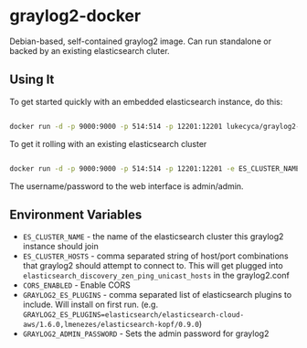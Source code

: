 graylog2-docker
===============

Debian-based, self-contained graylog2 image. Can run standalone or backed by an existing elasticsearch cluter. 



## Using It

To get started quickly with an embedded elasticsearch instance, do this:

```bash

docker run -d -p 9000:9000 -p 514:514 -p 12201:12201 lukecyca/graylog2-docker
```

To get it rolling with an existing elasticsearch cluster

```bash

docker run -d -p 9000:9000 -p 514:514 -p 12201:12201 -e ES_CLUSTER_NAME=<cluster_name> -e ES_CLUSTER_HOSTS=cluster01:9300,cluster02:9300 lukecyca/graylog2-docker

```

The username/password to the web interface is admin/admin.


## Environment Variables

* ``ES_CLUSTER_NAME`` - the name of the elasticsearch cluster this graylog2 instance should join
* ``ES_CLUSTER_HOSTS`` - comma separated string of host/port combinations that graylog2 should attempt to connect to. This will get plugged into ``elasticsearch_discovery_zen_ping_unicast_hosts`` in the graylog2.conf
* ``CORS_ENABLED`` - Enable CORS
* `GRAYLOG2_ES_PLUGINS` - comma separated list of elasticsearch plugins
to include. Will install on first run. (e.g.
``GRAYLOG2_ES_PLUGINS=elasticsearch/elasticsearch-cloud-aws/1.6.0,lmenezes/elasticsearch-kopf/0.9.0``)
* `GRAYLOG2_ADMIN_PASSWORD` - Sets the admin password for graylog2


